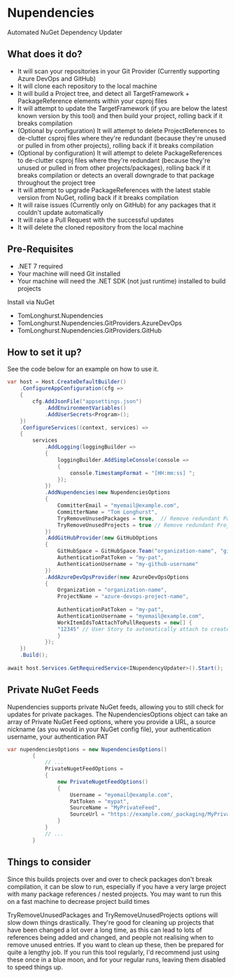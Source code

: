 # Nupendencies
Automated NuGet Dependency Updater 

## What does it do?
- It will scan your repositories in your Git Provider (Currently supporting Azure DevOps and GitHub)
- It will clone each repository to the local machine
- It will build a Project tree, and detect all TargetFramework + PackageReference elements within your csproj files
- It will attempt to update the TargetFramework (if you are below the latest known version by this tool) and then build your project, rolling back if it breaks compilation
- (Optional by configuration) It will attempt to delete ProjectReferences to de-clutter csproj files where they're redundant (because they're unused or pulled in from other projects), rolling back if it breaks compilation
- (Optional by configuration) It will attempt to delete PackageReferences to de-clutter csproj files where they're redundant (because they're unused or pulled in from other projects/packages), rolling back if it breaks compilation or detects an overall downgrade to that package throughout the project tree
- It will attempt to upgrade PackageReferences with the latest stable version from NuGet, rolling back if it breaks compilation
- It will raise issues (Currently only on GitHub) for any packages that it couldn't update automatically
- It will raise a Pull Request with the successful updates
- It will delete the cloned repository from the local machine

## Pre-Requisites
- .NET 7 required
- Your machine will need Git installed
- Your machine will need the .NET SDK (not just runtime) installed to build projects

Install via NuGet
- TomLonghurst.Nupendencies
- TomLonghurst.Nupendencies.GitProviders.AzureDevOps
- TomLonghurst.Nupendencies.GitProviders.GitHub

## How to set it up?
See the code below for an example on how to use it.

```csharp
var host = Host.CreateDefaultBuilder()
    .ConfigureAppConfiguration(cfg =>
    {
        cfg.AddJsonFile("appsettings.json")
            .AddEnvironmentVariables()
            .AddUserSecrets<Program>();
    })
    .ConfigureServices((context, services) =>
    {
        services
            .AddLogging(loggingBuilder =>
            {
                loggingBuilder.AddSimpleConsole(console =>
                {
                    console.TimestampFormat = "[HH:mm:ss] ";
                });
            })
            .AddNupendencies(new NupendenciesOptions
            {
                CommitterEmail = "myemail@example.com",
                CommitterName = "Tom Longhurst",
                TryRemoveUnusedPackages = true,  // Remove redundant PackageReference tags - Redundant if code is unused or they're pulled in transitively from other projects
                TryRemoveUnusedProjects = true // Remove redundant ProjectReference tags - Redundant if code is unused or they're pulled in transitively from other projects
            })
            .AddGitHubProvider(new GitHubOptions
            {
                GitHubSpace = GitHubSpace.Team("organization-name", "github-team-name") // or GitHubSpace.User() for your regular GitHub user's repositories
                AuthenticationPatToken = "my-pat",
                AuthenticationUsername = "my-github-username"
            })
            .AddAzureDevOpsProvider(new AzureDevOpsOptions
            {
                Organization = "organization-name",
                ProjectName = "azure-devops-project-name",
                
                AuthenticationPatToken = "my-pat",
                AuthenticationUsername = "myemail@example.com",
                WorkItemIdsToAttachToPullRequests = new[] {
                "12345" // User Story to automatically attach to created PRs
                }
            });
    })
    .Build();
    
await host.Services.GetRequiredService<INupendencyUpdater>().Start();
```

## Private NuGet Feeds
Nupendencies supports private NuGet feeds, allowing you to still check for updates for private packages.
The NupendenciesOptions object can take an array of Private NuGet Feed options, where you provide a URL, a source nickname (as you would in your NuGet config file), your authentication username, your authentication PAT

```csharp
var nupendenciesOptions = new NupendenciesOptions()
        {
            // ...
            PrivateNugetFeedOptions =
            {
                new PrivateNugetFeedOptions()
                {
                    Username = "myemail@example.com",
                    PatToken = "mypat",
                    SourceName = "MyPrivateFeed",
                    SourceUrl = "https://example.com/_packaging/MyPrivateFeed/nuget/v3/index.json"
                }
            }
            // ...
        }
```

## Things to consider
Since this builds projects over and over to check packages don't break compilation, it can be slow to run, especially if you have a very large project with many package references / nested projects.
You may want to run this on a fast machine to decrease project build times

TryRemoveUnusedPackages and TryRemoveUnusedProjects options will slow down things drastically.
They're good for cleaning up projects that have been changed a lot over a long time, as this can lead to lots of references being added and changed, and people not realising when to remove unused entries.
If you want to clean up these, then be prepared for quite a lengthy job. If you run this tool regularly, I'd recommend just using these once in a blue moon, and for your regular runs, leaving them disabled to speed things up.
